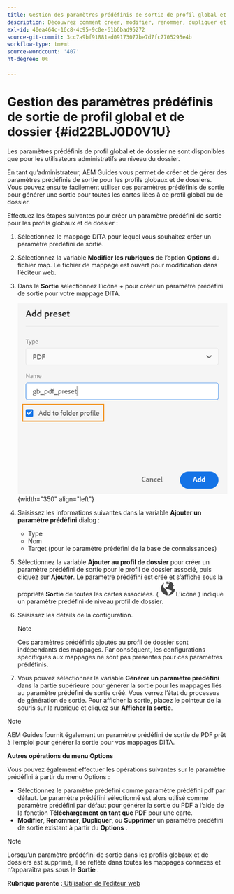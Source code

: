 ```yaml
---
title: Gestion des paramètres prédéfinis de sortie de profil global et de dossier
description: Découvrez comment créer, modifier, renommer, dupliquer et supprimer des paramètres prédéfinis de sortie de profil de dossier et global en tant qu’utilisateurs administrateurs dans AEM Guides.
exl-id: 40ea464c-16c8-4c95-9c0e-61b6bad95272
source-git-commit: 3cc7a9bf91881ed09173077be7d7fc7705295e4b
workflow-type: tm+mt
source-wordcount: '407'
ht-degree: 0%

---
```


# Gestion des paramètres prédéfinis de sortie de profil global et de dossier {#id22BLJ0D0V1U}

Les paramètres prédéfinis de profil global et de dossier ne sont disponibles que pour les utilisateurs administratifs au niveau du dossier.

En tant qu’administrateur, AEM Guides vous permet de créer et de gérer des paramètres prédéfinis de sortie pour les profils globaux et de dossiers. Vous pouvez ensuite facilement utiliser ces paramètres prédéfinis de sortie pour générer une sortie pour toutes les cartes liées à ce profil global ou de dossier.

Effectuez les étapes suivantes pour créer un paramètre prédéfini de sortie pour les profils globaux et de dossier :

1. Sélectionnez le mappage DITA pour lequel vous souhaitez créer un paramètre prédéfini de sortie.
1. Sélectionnez la variable **Modifier les rubriques** de l’option **Options** du fichier map. Le fichier de mappage est ouvert pour modification dans l’éditeur web.
1. Dans le **Sortie** sélectionnez l’icône + pour créer un paramètre prédéfini de sortie pour votre mappage DITA.

   ![](images/add-global-output-preset.png){width="350" align="left"}

1. Saisissez les informations suivantes dans la variable **Ajouter un paramètre prédéfini** dialog :
   - Type
   - Nom
   - Target \(pour le paramètre prédéfini de la base de connaissances\)
1. Sélectionnez la variable **Ajouter au profil de dossier** pour créer un paramètre prédéfini de sortie pour le profil de dossier associé, puis cliquez sur **Ajouter**. Le paramètre prédéfini est créé et s’affiche sous la propriété **Sortie** de toutes les cartes associées. \( ![](images/global-preset-icon.svg)L’icône \) indique un paramètre prédéfini de niveau profil de dossier.
1. Saisissez les détails de la configuration.

   >[!NOTE]
   >
   > Ces paramètres prédéfinis ajoutés au profil de dossier sont indépendants des mappages. Par conséquent, les configurations spécifiques aux mappages ne sont pas présentes pour ces paramètres prédéfinis.

1. Vous pouvez sélectionner la variable **Générer un paramètre prédéfini** dans la partie supérieure pour générer la sortie pour les mappages liés au paramètre prédéfini de sortie créé. Vous verrez l’état du processus de génération de sortie. Pour afficher la sortie, placez le pointeur de la souris sur la rubrique et cliquez sur **Afficher la sortie**.

>[!NOTE]
>
> AEM Guides fournit également un paramètre prédéfini de sortie de PDF prêt à l’emploi pour générer la sortie pour vos mappages DITA.

**Autres opérations du menu Options**

Vous pouvez également effectuer les opérations suivantes sur le paramètre prédéfini à partir du menu Options :

- Sélectionnez le paramètre prédéfini comme paramètre prédéfini pdf par défaut. Le paramètre prédéfini sélectionné est alors utilisé comme paramètre prédéfini par défaut pour générer la sortie du PDF à l’aide de la fonction **Téléchargement en tant que PDF** pour une carte.
- **Modifier**, **Renommer**, **Dupliquer**, ou **Supprimer** un paramètre prédéfini de sortie existant à partir du **Options** .

>[!NOTE]
>
> Lorsqu’un paramètre prédéfini de sortie dans les profils globaux et de dossiers est supprimé, il se reflète dans toutes les mappages connexes et n’apparaîtra pas sous le **Sortie** .

**Rubrique parente :**[ Utilisation de l’éditeur web](web-editor.md)
